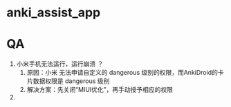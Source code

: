 # anki_assist_app

# QA
1. 小米手机无法运行，运行崩溃 ？
    1. 原因：小米 无法申请自定义的 dangerous 级别的权限，而AnkiDroid的卡片数据权限是 dangerous 级别
    2. 解决方案：先关闭“MIUI优化”，再手动授予相应的权限
2. 